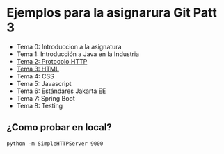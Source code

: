 # Ejemplos para la asignarura Git Patt 3

- Tema 0: Introduccion a la asignatura
- Tema 1: Introducción a Java en la Industria
- [Tema 2: Protocolo HTTP](tema-2/README.md)
- [Tema 3: HTML](tema-3/README.md)
- Tema 4: CSS
- Tema 5: Javascript
- Tema 6: Estándares Jakarta EE
- Tema 7: Spring Boot
- Tema 8: Testing

## ¿Como probar en local?

````
python -m SimpleHTTPServer 9000
````

